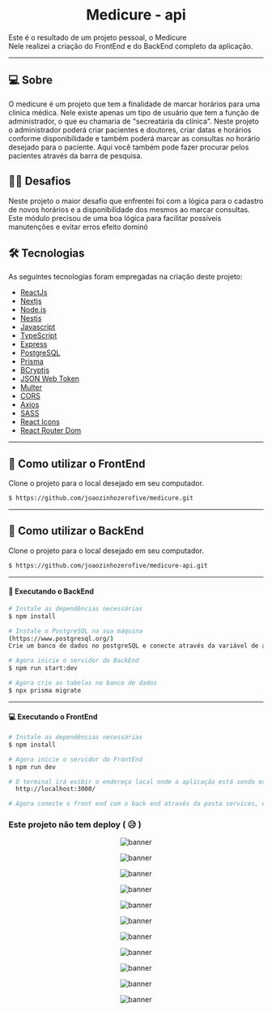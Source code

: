<p align="center">
  <h1 align="center">Medicure - api</h1>
</p>

Este é o resultado de um projeto pessoal, o Medicure 
<br>
Nele realizei a criação do FrontEnd e do BackEnd completo da aplicação.

___

## 💻 Sobre
O medicure é um projeto que tem a finalidade de marcar horários para uma clinica médica. Nele existe apenas um tipo de usuário que tem a função de administrador, o que eu chamaria de "secreatária da clínica". Neste projeto o administrador poderá criar pacientes e doutores, criar datas e horários conforme disponibilidade e também poderá marcar as consultas no horário desejado para o paciente.
Aqui você também pode fazer procurar pelos pacientes através da barra de pesquisa. 

## 👨‍🦯 Desafios

Neste projeto o maior desafio que enfrentei foi com a lógica para o cadastro de novos horários e a disponibilidade dos mesmos ao marcar consultas. Este módulo precisou de  uma boa lógica para facilitar possíveis manutenções e evitar erros efeito dominó


## 🛠 Tecnologias

As seguintes tecnologias foram empregadas na criação deste projeto:

- [ReactJs](https://reactjs.org)
- [Nextjs](https://nextjs.org/)
- [Node.js](https://nodejs.org/en/)
- [Nestjs](https://nestjs.com/)
- [Javascript](https://developer.mozilla.org/pt-BR/docs/Web/JavaScript)
- [TypeScript](https://www.typescriptlang.org/)
- [Express](https://expressjs.com)
- [PostgreSQL](https://www.postgresql.org/)
- [Prisma](https://www.prisma.io/)
- [BCryptjs](https://www.npmjs.com/package/bcryptjs)
- [JSON Web Token](https://www.npmjs.com/package/jsonwebtoken)
- [Multer](https://www.npmjs.com/package/multer)
- [CORS](https://www.npmjs.com/package/cors)
- [Axios](https://www.npmjs.com/package/axios)
- [SASS](https://sass-lang.com/)
- [React Icons](https://react-icons.github.io/react-icons/)
- [React Router Dom](https://react-icons.github.io/react-icons/)

___

## 🚀 Como utilizar o FrontEnd

Clone o projeto para o local desejado em seu computador.

```bash
$ https://github.com/joaozinhozerofive/medicure.git
```
___
## 🚀 Como utilizar o BackEnd

Clone o projeto para o local desejado em seu computador.

```bash
$ https://github.com/joaozinhozerofive/medicure-api.git
```
___

#### 🚧 Executando o BackEnd
```bash
# Instale as dependências necessárias
$ npm install

# Instale o PostgreSQL na sua máquina 
(https://www.postgresql.org/)
Crie um banco de dados no postgreSQL e conecte através da variável de ambiente DATABASE_URL=

# Agora inicie o servidor do BackEnd
$ npm run start:dev

# Agora crie as tabelas no banco de dados
$ npx prisma migrate
```
___

#### 💻 Executando o FrontEnd
```bash
# Instale as dependências necessárias
$ npm install

# Agora inicie o servidor do FrontEnd
$ npm run dev

# O terminal irá exibir o endereço local onde a aplicação está sendo executada. Basta digitar o mesmo endereço em seu navegador preferido. O endereço usado na criação do projeto foi este:
  http://localhost:3000/

# Agora conecte o front end com o back end através da pasta services, em baseURL, coloque a url que o back end está rodando, ex: "http://localhost:3030".


```
### Este projeto não tem deploy ( 😥 )

<p align="center">
    <img align="center" src="https://github.com/joaozinhozerofive/medicure-api/assets/124640745/cc6da211-db2a-42e1-b091-1805a3878610" alt="banner"/>
</p>
<p align="center">
    <img align="center" src="https://github.com/joaozinhozerofive/medicure-api/assets/124640745/3cbfbe6f-8421-4d20-83b6-1dd8af7bf54d" alt="banner"/>
</p>
<p align="center">
    <img align="center" src="https://github.com/joaozinhozerofive/medicure-api/assets/124640745/387cd512-e49b-4c4e-a7f4-0707ec7ccab5" alt="banner"/>
</p>
<p align="center">
    <img align="center" src="https://github.com/joaozinhozerofive/medicure-api/assets/124640745/076f74c6-850a-4d0b-99a7-df418d4171e3" alt="banner"/>
</p>
<p align="center">
    <img align="center" src="https://github.com/joaozinhozerofive/medicure-api/assets/124640745/bd1c0389-c97e-4095-b47e-54a0f2a42297" alt="banner"/>
</p>
<p align="center">
    <img align="center" src="https://github.com/joaozinhozerofive/medicure-api/assets/124640745/1c298a75-562a-4760-b93e-882263a72cb1" alt="banner"/>
</p>

<p align="center">
    <img align="center" src="https://github.com/joaozinhozerofive/medicure-api/assets/124640745/466be93d-1fac-4ef8-92c3-d7efcb5dafff" alt="banner"/>
</p>
<p align="center">
    <img align="center" src="https://github.com/joaozinhozerofive/medicure-api/assets/124640745/a90cba74-e4ee-4957-98a7-4f7ffbd3ec8d" alt="banner"/>
</p>
<p align="center">
    <img align="center" src="https://github.com/joaozinhozerofive/medicure-api/assets/124640745/92ee8c7c-f2c1-41a9-aed6-a6e2235934c6" alt="banner"/>
</p>
<p align="center">
    <img align="center" src="https://github.com/joaozinhozerofive/medicure-api/assets/124640745/83cf36c5-42cb-4ba6-bab6-04eeda39ec07" alt="banner"/>
</p>

<p align="center">
    <img align="center" src="https://github.com/joaozinhozerofive/medicure-api/assets/124640745/a8128971-45c4-4931-b6af-05360be68228" alt="banner"/>
</p>
